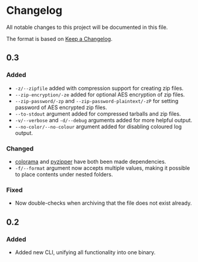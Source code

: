 # Changelog

All notable changes to this project will be documented in this file.

The format is based on [Keep a Changelog](https://keepachangelog.com/en/1.0.0/).


## 0.3

### Added
* `-z/--zipfile` added with compression support for creating zip files.
* `--zip-encryption/-ze` added for optional AES encryption of zip files.
* `--zip-password/-zp` and `--zip-password-plaintext/-zP` for setting password of AES encrypted zip files.
* `--to-stdout` argument added for compressed tarballs and zip files.
* `-v/--verbose` and `-d/--debug` arguments added for more helpful output.
* `--no-color/--no-colour` argument added for disabling coloured log output.
### Changed
* [colorama](https://pypi.org/project/colorama/) and [pyzipper](https://pypi.org/project/pyzipper/) have both been made dependencies.
* `-f/--format` argument now accepts multiple values, making it possible to place contents under nested folders.
### Fixed
* Now double-checks when archiving that the file does not exist already.
## 0.2

### Added
* Added new CLI, unifying all functionality into one binary.
